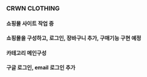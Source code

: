 ### CRWN CLOTHING
#### 쇼핑몰 사이트 작업 중

#### 쇼핑몰을 구성하고, 로그인, 장바구니 추가, 구매기능 구현 예정

#### 카테고리 메인구성
#### 구글 로그인, email 로그인 추가
